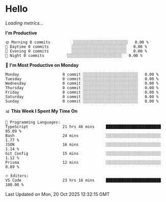 # Hello

<!-- METRICS:START -->
<p><em>Loading metrics…</em></p>
<!-- METRICS:END -->

<!--START_SECTION:waka-->
**I'm Productive**

```text
🌞 Morning 0 commits          ░░░░░░░░░░░░░░░░░░░░░░░░   0.00 % 
🌆 Daytime 0 commits          ░░░░░░░░░░░░░░░░░░░░░░░░   0.00 % 
🌃 Evening 0 commits          ░░░░░░░░░░░░░░░░░░░░░░░░   0.00 % 
🌙 Night 0 commits          ░░░░░░░░░░░░░░░░░░░░░░░░   0.00 % 
```
📅 **I'm Most Productive on Monday**

```text
Monday                   0 commit ░░░░░░░░░░░░░░░░░░░░░░░░   0.00 % 
Tuesday                  0 commit ░░░░░░░░░░░░░░░░░░░░░░░░   0.00 % 
Wednesday                0 commit ░░░░░░░░░░░░░░░░░░░░░░░░   0.00 % 
Thursday                 0 commit ░░░░░░░░░░░░░░░░░░░░░░░░   0.00 % 
Friday                   0 commit ░░░░░░░░░░░░░░░░░░░░░░░░   0.00 % 
Saturday                 0 commit ░░░░░░░░░░░░░░░░░░░░░░░░   0.00 % 
Sunday                   0 commit ░░░░░░░░░░░░░░░░░░░░░░░░   0.00 % 
```

📊 **This Week I Spent My Time On**

```text
💬 Programming Languages: 
TypeScript               21 hrs 46 mins     ████████████████████████   95.09 % 
Bash                     24 mins            ░░░░░░░░░░░░░░░░░░░░░░░░   1.77 % 
JSON                     16 mins            ░░░░░░░░░░░░░░░░░░░░░░░░   1.14 % 
Git Config               15 mins            ░░░░░░░░░░░░░░░░░░░░░░░░   1.12 % 
Prisma                   12 mins            ░░░░░░░░░░░░░░░░░░░░░░░░   0.89 % 

🔥 Editors: 
VS Code                  23 hrs 16 mins     ████████████████████████   100.00 % 
```

 Last Updated on Mon, 20 Oct 2025 12:32:15 GMT
<!--END_SECTION:waka-->
